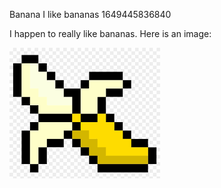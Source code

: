 Banana
I like bananas
1649445836840

I happen to really like bananas. Here is an image:

![Banana](imgs/banana.png)